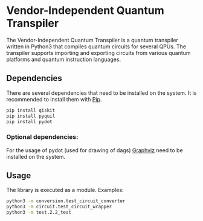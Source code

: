 # Vendor-Independent Quantum Transpiler

The Vendor-Independent Quantum Transpiler is a quantum transpiler written in Python3 that compiles quantum circuits for several QPUs. The transpiler supports importing and exporting circuits from various quantum platforms and quantum instruction languages.

## Dependencies

There are several dependencies that need to be installed on the system.
It is recommended to install them with [Pip](https://pip.pypa.io/en/stable/).

```bash
pip install qiskit
pip install pyquil
pip install pydot
```

### Optional dependencies:
For the usage of pydot (used for drawing of dags) [Graphviz](http://www.graphviz.org/download/) need to be installed on the system.


## Usage

The library is executed as a module.
Examples:
```bash
python3 -m conversion.test_circuit_converter   
python3 -m circuit.test_circuit_wrapper   
python3 -m test.2.2_test
```
